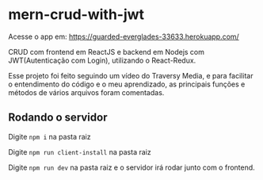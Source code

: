 # mern-crud-with-jwt
Acesse o app em: https://guarded-everglades-33633.herokuapp.com/

CRUD com frontend em ReactJS e backend em Nodejs com JWT(Autenticação com Login), utilizando o React-Redux.

Esse projeto foi feito seguindo um vídeo do Traversy Media, e para facilitar o entendimento do código e o meu aprendizado, as principais funções e métodos de vários arquivos foram comentadas.

## Rodando o servidor

Digite ```npm i``` na pasta raiz

Digite ```npm run client-install``` na pasta raiz

Digite ```npm run dev``` na pasta raiz e o servidor irá rodar junto com o frontend.
